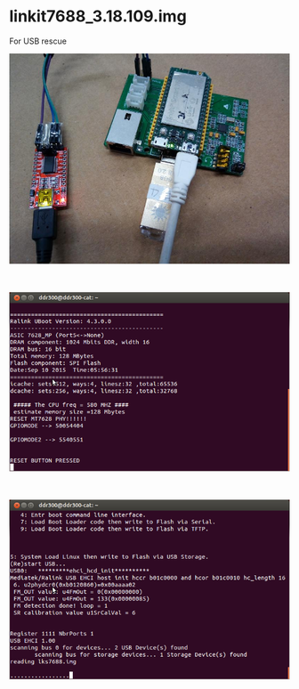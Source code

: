 # linkit7688_3.18.109.img
For USB rescue 


![pic](pic/demo.jpg)<br><br><br>

![pic](pic/demo1.png)<br><br><br>

![pic](pic/demo2.png)<br><br><br>
